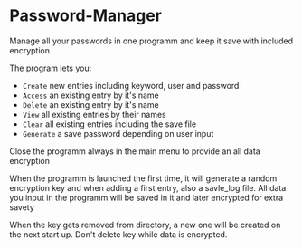 # Password-Manager
Manage all your passwords in one programm and keep it save with included encryption

The program lets you:
  * `Create` new entries including keyword, user  and password
  * `Access` an existing entry by it's name
  * `Delete` an existing entry by it's name
  * `View` all existing entries by their names
  * `Clear` all existing entries including the save file
  * `Generate` a save password depending on user input
  
Close the programm always in the main menu to provide an all data encryption
 
When the programm is launched the first time, it will generate a random encryption key and when adding a first entry, also a savle_log file. All data you input in the programm will be saved in it and later encrypted for extra savety

When the key gets removed from directory, a new one will be created on the next start up. Don't delete key while data is encrypted.
